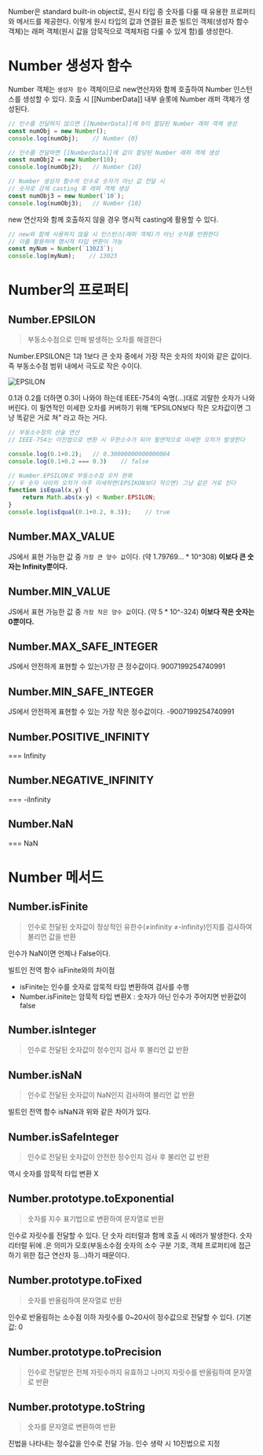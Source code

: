 Number은 standard built-in object로, 원시 타입 중 숫자를 다룰 때 유용한 프로퍼티와 메서드를 제공한다. 이렇게 원시 타입의 값과 연결된 표준 빌트인 객체(생성자 함수 객체)는 래퍼 객체(원시 값을 암묵적으로 객체처럼 다룰 수 있게 함)를 생성한다.

# Number 생성자 함수

Number 객체는 `생성자 함수` 객체이므로 new연산자와 함께 호출하여 Number 인스턴스를 생성할 수 있다. 호출 시 [[NumberData]] 내부 슬롯에 Number 래퍼 객체가 생성된다.

```jsx
// 인수를 전달하지 않으면 [[NumberData]]에 0이 할당된 Number 래퍼 객체 생성
const numObj = new Number();
console.log(numObj);    // Number {0}

// 인수를 전달하면 [[NumberData]]에 값이 할당된 Number 래퍼 객체 생성
const numObj2 = new Number(10);
console.log(numObj2);   // Number {10}

// Number 생성자 함수의 인수로 숫자가 아닌 값 전달 시
// 숫자로 강제 casting 후 래퍼 객체 생성
const numObj3 = new Number(`10`);
console.log(numObj3);   // Number {10}
```

new 연산자와 함께 호출하지 않을 경우 명시적 casting에 활용할 수 있다.

```jsx
// new와 함께 사용하지 않을 시 인스턴스(래퍼 객체)가 아닌 숫자를 반환한다
// 이를 활용하여 명시적 타입 변환이 가능
const myNum = Number(`13023`);
console.log(myNum);    // 13023
```

# Number의 프로퍼티

## Number.EPSILON

> 부동소수점으로 인해 발생하는 오차를 해결한다
> 

Number.EPSILON은 1과 1보다 큰 숫자 중에서 가장 작은 숫자의 차이와 같은 값이다. 즉 부동소수점 범위 내에서 극도로 작은 수이다.

![EPSILON](https://user-images.githubusercontent.com/97890886/167278621-1a94c6a9-73de-4a69-aa7f-bc32255ae6dc.png)

0.1과 0.2를 더하면 0.3이 나와야 하는데 IEEE-754의 숙명(...)대로 괴랄한 숫자가 나와버린다. 이 필연적인 미세한 오차를 커버하기 위해 “EPSILON보다 작은 오차값이면 그냥 똑같은 거로 쳐” 라고 하는 거다.

```jsx
// 부동소수점의 산술 연산
// IEEE-754는 이진법으로 변환 시 무한소수가 되어 필연적으로 미세한 오차가 발생한다

console.log(0.1+0.2);   // 0.30000000000000004
console.log(0.1+0.2 === 0.3)    // false

// Number.EPSILON로 부동소수점 오차 완화
// 두 숫자 사이의 오차가 아주 미세하면(EPSIKON보다 작으면) 그냥 같은 거로 친다
function isEqual(x,y) {
    return Math.abs(x-y) < Number.EPSILON;
}
console.log(isEqual(0.1+0.2, 0.3));    // true
```

## Number.MAX_VALUE

JS에서 표현 가능한 값 중 `가장 큰 양수 값`이다. (약 1.79769... * 10^308) **이보다 큰 숫자는 Infinity뿐이다.**

## Number.MIN_VALUE

JS에서 표현 가능한 값 중 `가장 작은 양수 값`이다. (약 5 * 10^-324) **이보다 작은 숫자는 0뿐이다.**

## Number.MAX_SAFE_INTEGER

JS에서 안전하게 표현할 수 있는\가장 큰 정수값이다. 9007199254740991

## Number.MIN_SAFE_INTEGER

JS에서 안전하게 표현할 수 있는 가장 작은 정수값이다. -9007199254740991

## Number.POSITIVE_INFINITY

=== Infinity

## Number.NEGATIVE_INFINITY

=== -iInfinity

## Number.NaN

=== NaN

# Number 메서드

## Number.isFinite

> 인수로 전달된 숫자값이 정상적인 유한수(≠infinity ≠-infinity)인지를 검사하여 불리언 값을 반환
> 

인수가 NaN이면 언제나 False이다.

빌트인 전역 함수 isFinite와의 차이점

- isFinite는 인수를 숫자로 암묵적 타입 변환하여 검사를 수행
- Number.isFinite는 암묵적 타입 변환X : 숫자가 아닌 인수가 주어지면 반환값이 false

## Number.isInteger

> 인수로 전달된 숫자값이 정수인지 검사 후 불리언 값 반환
> 

## Number.isNaN

> 인수로 전달된 숫자값이 NaN인지 검사하여 불리언 값 반환
> 

빌트인 전역 함수 isNaN과 위와 같은 차이가 있다.

## Number.isSafeInteger

> 인수로 전달된 숫자값이 안전한 정수인지 검사 후 불리언 값 반환
> 

역시 숫자를 암묵적 타입 변환 X

## Number.prototype.toExponential

> 숫자를 지수 표기법으로 변환하여 문자열로 반환
> 

인수로 자릿수를 전달할 수 있다. 단 숫자 리터럴과 함께 호출 시 에러가 발생한다. 숫자 리터럴 뒤에 .은 의미가 모호(부동소수점 숫자의 소수 구분 기호, 객체 프로퍼티에 접근하기 위한 접근 연산자 등...)하기 때문이다.

## Number.prototype.toFixed

> 숫자를 반올림하여 문자열로 반환
> 

인수로 반올림하는 소수점 이하 자릿수를 0~20사이 정수값으로 전달할 수 있다. (기본값: 0

## Number.prototype.toPrecision

> 인수로 전달받은 전체 자릿수까지 유효하고 나머지 자릿수를 반올림하여 문자열로 반환
> 

## Number.prototype.toString

> 숫자를 문자열로 변환하여 반환
> 

진법을 나타내는 정수값을 인수로 전달 가능. 인수 생략 시 10진법으로 지정